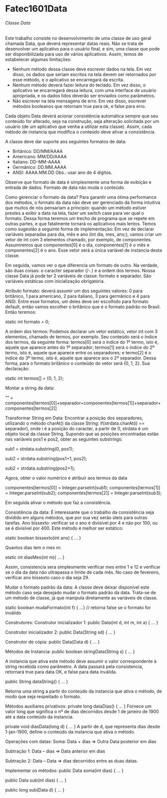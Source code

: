 # Fatec1601Data

###### Classe Data

Este trabalho consiste no desenvolvimento de uma classe de uso geral chamada Data, que deverá representar datas reais. Não se trata de desenvolver um aplicativo para o usuário final, e sim, uma classe que pode ser disponibilizada para uso de vários aplicativos. Assim, temos de estabelecer algumas limitações:
- Nenhum método dessa classe deve escrever dados na tela. Em vez disso, os dados que seriam escritos na tela devem ser retornados por esse método, e o aplicativo se encarregará da escrita.
- Nenhum método deverá fazer leitura do teclado. Em vez disso, o aplicativo se encarregará dessa leitura, com uma interface de usuário apropriada, e os dados lidos deverão ser enviados como parâmetros.
- Não escrever na tela mensagens de erro. Em vez disso, escrever métodos booleanos que retornam true para ok, e false para erro.

Cada objeto Data deverá acionar consistência automática sempre que seu conteúdo for alterado, seja na construção, seja alteração solicitada por um usuário (de um aplicativo que venha a utilizar esta classe). Assim, cada método de instancia que modifica o conteúdo deve ativar a consistência.

A classe deve dar suporte aos seguintes formatos de data:
- Britânico: DD/MM/AAAA
- Americano: MM/DD/AAAA
- Italiano: DD-MM-AAAA
- Germânico: DD.MM.AAAA
- ANSI: AAAA.MM.DD
Obs.: usar ano de 4 dígitos.

Observe que formato de data é simplesmente uma forma de exibição e entrada de dados. Formato de data não muda o conteúdo.

Como gerenciar o formato da data?
Para garantir uma ótima performance dos métodos, o formato da data não deve ser gerenciado da forma intuitiva que muitos de nós pensariam a principio: quando um método estiver prestes a exibir a data na tela, fazer um switch case para ver qual o formato. Dessa forma teremos um trecho de programa que se repete em outras partes, e que fatalmente tornará os aplicativos mais lentos. Temos como sugestão a seguinte forma de implementação:
Em vez de declarar variáveis separadas para dia, mês e ano (int dia, mes, ano;), vamos criar um vetor de int com 3 elementos chamado, por exemplo, de componentes. Assumiremos que componentes[0] é o dia, componentes[1] é o mês e componentes[2] é o ano. Esse vetor será a única variável de instancia desta classe.

Em seguida, vamos ver o que diferencia um formato de outro. Na verdade, são duas coisas: o caracter separador (/-.) e a ordem dos termos. Nossa classe Data já pode ter 2 variáveis de classe: formato e separador. São variáveis estáticas com inicialização obrigatória.

Atributo formato: deverá assumir um dos seguintes valores: 0 para britânico, 1 para americano, 2 para italiano, 3 para germânico e 4 para ANSI. Entre esse formatos, um deles deve ser escolhido para formato default, então vamos escolher o britânico que é o formato padrão no Brasil. Então teremos:

static int formato = 0;

A ordem dos termos:
Podemos declarar um vetor estático, vetor int com 3 elementos, chamado de termos, por exemplo. Seu conteúdo será o índice dos termos, da seguinte forma: termos[0] será o índice do 1º termo, isto é, aquele que aparece antes do 1º separador; termos[1] será o índice do 2º termo, isto é, aquele que aparece entre os separadores; e termo[2] é o índice do 3º termo, isto é, aquele que aparece aos o 2º separador. Dessa forma, para o formato britânico o conteúdo do vetor será {0, 1, 2}. Sua declaração:

static int termos[] = {0, 1, 2};

Montar a string da data:

“” + componentes[termos[0]]+separador+componentes[termos[1]]+separador+componentes[termos[2]]

Transformar String em Data:
Encontrar a posição dos separadores, utilizando o método charAt() da classe String: if(strdata.charAt(i) == separador), onde i é a posição do caracter, a partir de 0, strdata é um objeto local da classe String.
Supondo que as posições encontradas estão nas variáveis pos1 e pos2, obter as seguintes substrings:

sub1 = strdata.substring(0, pos1);

sub2 = strdata.substring(pos1+1, pos2);

sub2 = strdata.substring(pos2+1);

Agora, obter o valor numérico e atribuir aos termos da data

componentes[termos[0]] = Integer.parseInt(sub1);
componentes[termos[1]] = Integer.parseInt(sub2);
componentes[termos[2]] = Integer.parseInt(sub3);

Em seguida ativar o método que faz a consistência.

Consistência da data:
É interessante que o trabalho da consistência seja dividido em alguns métodos, que por sua vez serão úteis para outras tarefas.
Ano bissexto: verificar se o ano é divisível por 4 e não por 100, ou se é divisível por 400. Este método é melhor ser estático:

static boolean bissexto(int ano) { ... }

Quantos dias tem o mes m:

static int diasMes(int m){ ... }

Assim, consistencia sera simplesmente verificar mes entre 1 e 12 e verificar se o dia da data não ultrapassa o limite de cada mês. No caso de fevereiro, verificar ano bissexto caso o dia seja 29.

Mudar o formato padrão da data:
A classe deve deixar disponível este método caso seja desejado mudar o formato padrão da data. Trata-se de um método de classe, já que manipula diretamente as variáveis de classe.

static boolean mudaFormato(int f) { ...}
// retorna false se o formato for inválido

Construtores:
Construtor inicializador 1: public Data(int d, int m, int a) { ... }

Construtor inicializador 2: public Data(String sd) { ... }

Construtor de cópia: public Data(Data d) { ... }

Métodos de Instancia:
public boolean stringData(String s) { ... }

A instancia que ativa este método deve assumir o valor correspondente à string recebida como parâmetro. A data passará pela consistencia, retornará true para data OK, e false para data inválida.

public String dataString() { ... }

Retorna uma string a partir do conteúdo da instancia que ativa o método, de modo que seja respeitado o formato.


Métodos auxiliares privativos:
private long dataDias() { ... }
Fornece um valor long que significa o nº de dias decorridos desde 1 de janeiro de 1900 até a data conteúdo da instancia.

private void diasData(long d) { ... }
A partir de d, que representa dias desde 1-jan-1900, define o conteúdo da instancia que ativa o método.

Operações com datas:
Soma: Data + dias => Outra Data posterior em dias

Subtração 1: Data – dias => Data anterior em dias

Subtração 2: Data – Data => dias decorridos entre as duas datas.

Implementar os métodos:
public Data soma(int dias) { ... }

public Data sub(int dias) { ... }

public long sub(Data d) { ... }


